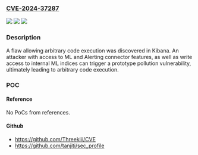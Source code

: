 ### [CVE-2024-37287](https://cve.mitre.org/cgi-bin/cvename.cgi?name=CVE-2024-37287)
![](https://img.shields.io/static/v1?label=Product&message=Kibana&color=blue)
![](https://img.shields.io/static/v1?label=Version&message=7.7.0%2C%208.0.0%3C%207.17.23%2C%208.14.2%20&color=brighgreen)
![](https://img.shields.io/static/v1?label=Vulnerability&message=CWE-94%20Improper%20Control%20of%20Generation%20of%20Code%20('Code%20Injection')&color=brighgreen)

### Description

A flaw allowing arbitrary code execution was discovered in Kibana. An attacker with access to ML and Alerting connector features, as well as write access to internal ML indices can trigger a prototype pollution vulnerability, ultimately leading to arbitrary code execution.

### POC

#### Reference
No PoCs from references.

#### Github
- https://github.com/Threekiii/CVE
- https://github.com/tanjiti/sec_profile


